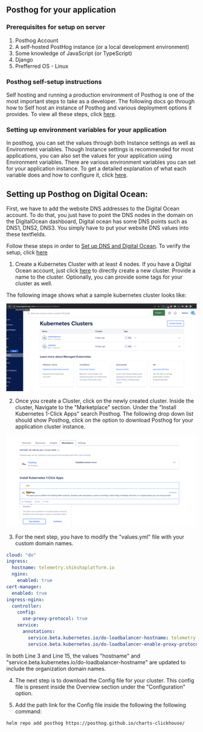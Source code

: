## Posthog for your application

### Prerequisites for setup on server

1. Posthog Account
2. A self-hosted PostHog instance (or a local development environment)
3. Some knowledge of JavaScript (or TypeScript)
4. Django
5. Prefferred OS - Linux

### Posthog self-setup instructions

Self hosting and running a production environment of Posthog is one of the most important steps to take as a developer. The following docs go through how to Self host an instance of Posthog and various deployment options it provides. To view all these steps, click [here](https://posthog.com/docs/self-host).

### Setting up environment variables for your application

In posthog, you can set the values through both Instance settings as well as Environment variables. Though Instance settings is recommended for most applications, you can also set the values for your application using Environment variables. There are various environment variables you can set for your application instance. To get a detailed explanation of what each variable does and how to configure it, click [here](https://posthog.com/docs/self-host/configure/environment-variables).

## Setting up Posthog on Digital Ocean:

First, we have to add the website DNS addresses to the Digital Ocean account. To do that, you just have to point the DNS nodes in the domain on the DigitalOcean dashboard, Digital ocean has some DNS points such as DNS1, DNS2, DNS3. You simply have to put your website DNS values into these textfields.

Follow these steps in order to [Set up DNS and Digital Ocean](https://docs.digitalocean.com/products/networking/dns/quickstart/). To verify the setup, click [here](https://dnschecker.org/)

1. Create a Kubernetes Cluster with at least 4 nodes. If you have a Digital Ocean account, just click [here](https://cloud.digitalocean.com/kubernetes/clusters/) to directly create a new cluster. Provide a name to the cluster. Optionally, you can provide some tags for your cluster as well.

The following image shows what a sample kubernetes cluster looks like:

<p align="middle">
<img src="telemetry-images/sample-clusters.png" width="600"/> 
</p>

2. Once you create a Cluster, click on the newly created cluster. Inside the cluster, Navigate to the "Marketplace" section. Under the "Install Kubernetes 1-Click Apps" search Posthog. The following drop down list should show Posthog, click on the option to download Posthog for your application cluster instance.

<p align="middle">
<img src="telemetry-images/posthog-download.png" width="600"/> 
</p>

3. For the next step, you have to modify the "values.yml" file with your custom domain names.

```yaml
cloud: "do"
ingress:
  hostname: telemetry.shikshaplatform.io
  nginx:
    enabled: true
cert-manager:
  enabled: true
ingress-nginx:
  controller:
    config:
      use-proxy-protocol: true
    service:
      annotations:
        service.beta.kubernetes.io/do-loadbalancer-hostname: telemetry.shikshaplatform.io
        service.beta.kubernetes.io/do-loadbalancer-enable-proxy-protocol: "true"
```

In both Line 3 and Line 15, the values "hostname" and "service.beta.kubernetes.io/do-loadbalancer-hostname" are updated to include the organization domain names.

4. The next step is to download the Config file for your cluster. This config file is present inside the Overview section under the "Configuration" option.

5. Add the path link for the Config file inside the following the following command:

```shell
helm repo add posthog https://posthog.github.io/charts-clickhouse/
```